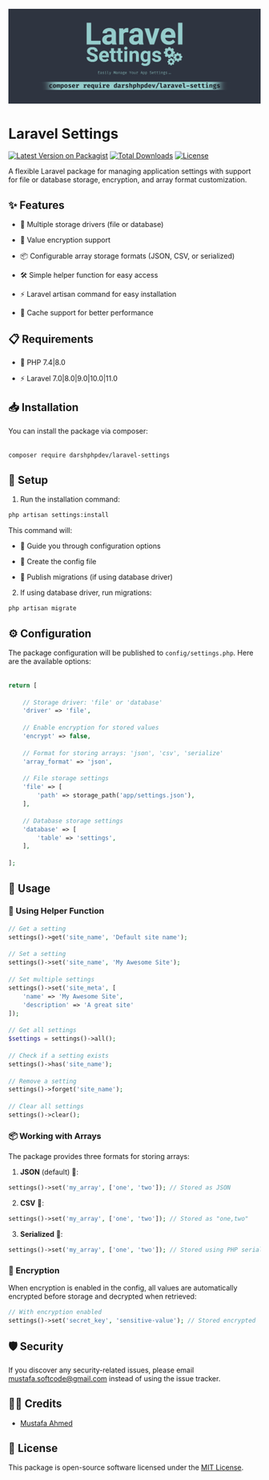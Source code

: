 <p align="center"><img src="/art/socialcard.png" alt="Laravel Settings"></p>

# Laravel Settings

[![Latest Version on Packagist](https://img.shields.io/packagist/v/darshphpdev/laravel-settings?style=flat-square)](https://packagist.org/packages/darshphpdev/laravel-settings)
[![Total Downloads](https://img.shields.io/packagist/dt/darshphpdev/laravel-settings?style=flat-square)](https://packagist.org/packages/darshphpdev/laravel-settings)
[![License](https://img.shields.io/badge/license-MIT-brightgreen)](LICENSE)

A flexible Laravel package for managing application settings with support for file or database storage, encryption, and array format customization.

  

## ✨ Features

  

- 💾 Multiple storage drivers (file or database)

- 🔐 Value encryption support

- 📦 Configurable array storage formats (JSON, CSV, or serialized)

- 🛠️ Simple helper function for easy access

- ⚡ Laravel artisan command for easy installation

- 🚀 Cache support for better performance

  

## 📋 Requirements

  

- 🐘 PHP 7.4|8.0

- ⚡ Laravel 7.0|8.0|9.0|10.0|11.0

  

## 📥 Installation

  

You can install the package via composer:

  

```bash

composer require darshphpdev/laravel-settings

```

  

## 🔧 Setup

  

1. Run the installation command:

 
```bash
php artisan settings:install
```

  

This command will:

- 🎯 Guide you through configuration options

- 📝 Create the config file

- 🔄 Publish migrations (if using database driver)

  

2. If using database driver, run migrations:

```bash
php artisan migrate
```

  

## ⚙️ Configuration

  

The package configuration will be published to `config/settings.php`. Here are the available options:

  

```php

return [

	// Storage driver: 'file' or 'database'
	'driver' => 'file',

	// Enable encryption for stored values
	'encrypt' => false,

	// Format for storing arrays: 'json', 'csv', 'serialize'
	'array_format' => 'json',

	// File storage settings
	'file' => [
        'path' => storage_path('app/settings.json'),
	],

	// Database storage settings
	'database' => [
        'table' => 'settings',
	],

];

```
 
  

## 📖 Usage

  

### 🔨 Using Helper Function

  

```php
// Get a setting
settings()->get('site_name', 'Default site name');

// Set a setting
settings()->set('site_name', 'My Awesome Site');

// Set multiple settings
settings()->set('site_meta', [
    'name' => 'My Awesome Site',
    'description' => 'A great site'
]);

// Get all settings
$settings = settings()->all();

// Check if a setting exists
settings()->has('site_name');

// Remove a setting
settings()->forget('site_name');

// Clear all settings
settings()->clear();
```

  

  

### 📦 Working with Arrays

The package provides three formats for storing arrays:

1.  **JSON** (default) 📄:

```php
settings()->set('my_array', ['one', 'two']); // Stored as JSON
```

2.  **CSV** 📑:

```php
settings()->set('my_array', ['one', 'two']); // Stored as "one,two"
```

3.  **Serialized** 📎:
```php
settings()->set('my_array', ['one', 'two']); // Stored using PHP serialization
```

  

### 🔐 Encryption

When encryption is enabled in the config, all values are automatically encrypted before storage and decrypted when retrieved:
```php
// With encryption enabled
settings()->set('secret_key', 'sensitive-value'); // Stored encrypted
```

  

## 🛡️ Security

  

If you discover any security-related issues, please email mustafa.softcode@gmail.com instead of using the issue tracker.

  

## 👨‍💻 Credits
- [Mustafa Ahmed](https://github.com/darshphpdev)
## 📄 License

  

This package is open-source software licensed under the  [MIT License](https://opensource.org/licenses/MIT).
